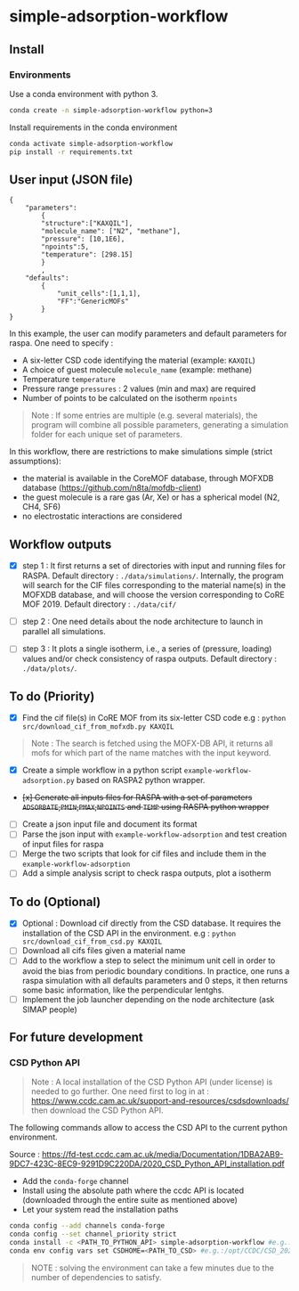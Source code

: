 # simple-adsorption-workflow

## Install

### Environments 
Use a conda environment with python 3.
```bash
conda create -n simple-adsorption-workflow python=3
```

Install requirements in the conda environment
```bash
conda activate simple-adsorption-workflow
pip install -r requirements.txt
```
## User input (JSON file)

```
{
    "parameters":
        {
        "structure":["KAXQIL"],
        "molecule_name": ["N2", "methane"],
        "pressure": [10,1E6],
        "npoints":5,
        "temperature": [298.15]
        }
        ,
    "defaults":
        {
            "unit_cells":[1,1,1],
            "FF":"GenericMOFs"
        }
}
```
In this example, the user can modify parameters and default parameters for raspa. One need to specify :
- A six-letter CSD code identifying the material (example: `KAXQIL`)
- A choice of guest molecule `molecule_name` (example: methane)
- Temperature `temperature`
- Pressure range `pressures` : 2 values (min and max) are required
- Number of points to be calculated on the isotherm `npoints`

> Note : If some entries are multiple (e.g. several materials), the program will combine all possible parameters, generating a simulation folder for each unique set of parameters.


In this workflow, there are restrictions to make simulations simple (strict assumptions):

- the material is available in the CoreMOF database, through MOFXDB database (https://github.com/n8ta/mofdb-client)
- the guest molecule is a rare gas (Ar, Xe) or has a spherical model (N2, CH4, SF6)
- no electrostatic interactions are considered

## Workflow outputs

- [x] step 1 : It first returns a set of directories with input and running files for RASPA. 
Default directory : `./data/simulations/`.
Internally, the program will search for the CIF files corresponding to the material name(s) in the MOFXDB database, and will choose the version corresponding to CoRE MOF 2019. 
Default directory : `./data/cif/`

- [ ] step 2 : One need details about the node architecture to launch in parallel all simulations.

- [ ] step 3 : It plots a single isotherm, i.e., a series of (pressure, loading) values and/or check consistency of raspa outputs.
Default directory : `./data/plots/`.

## To do (Priority)
- [x] Find the cif file(s) in CoRE MOF from its six-letter CSD code
e.g : `python src/download_cif_from_mofxdb.py KAXQIL`

> Note : The search is fetched using the MOFX-DB API, it returns all mofs for which part of the name matches with the input keyword.
- [x] Create a simple workflow in a python script `example-workflow-adsorption.py` based on RASPA2 python wrapper.
- ~~[x] Generate all inputs files for RASPA with a set of parameters `ADSORBATE`,`PMIN`,`PMAX`,`NPOINTS` and `TEMP` using RASPA python wrapper~~
- [ ] Create a json input file and document its format
- [ ] Parse the json input with `example-workflow-adsorption` and test creation of input files for raspa
- [ ] Merge the two scripts that look for cif files and include them in the `example-workflow-adsorption` 
- [ ] Add a simple analysis script to check raspa outputs, plot a isotherm

## To do (Optional)

- [x] Optional : Download cif directly from the CSD database. It requires the installation of the CSD API in the environment.
e.g : `python src/download_cif_from_csd.py KAXQIL`
- [ ] Download all cifs files given a material name
- [ ] Add to the workflow a step to select the minimum unit cell in order to avoid the bias from periodic boundary conditions. In practice, one runs a raspa simulation with all defaults parameters and 0 steps, it then returns some basic information, like the perpendicular lentghs. 
- [ ] Implement the job launcher depending on the node architecture (ask SIMAP people)

## For future development

### CSD Python API

> Note : A local installation of the CSD Python API (under license) is needed to go further. One need first to log in at :
https://www.ccdc.cam.ac.uk/support-and-resources/csdsdownloads/
then download the CSD Python API.

The following commands allow to access the CSD API to the current python environment.


Source : https://fd-test.ccdc.cam.ac.uk/media/Documentation/1DBA2AB9-9DC7-423C-8EC9-9291D9C220DA/2020_CSD_Python_API_installation.pdf
* Add the `conda-forge` channel
* Install using the absolute path where the ccdc API is located (downloaded through the entire suite as mentioned above)
* Let your system read the installation paths
```Bash
conda config --add channels conda-forge
conda config --set channel_priority strict
conda install -c <PATH_TO_PYTHON_API> simple-adsorption-workflow #e.g.:/opt/CCDC/Python_API_2022/ccdc_conda_channel simple-adsorption-workflow
conda env config vars set CSDHOME=<PATH_TO_CSD> #e.g.:/opt/CCDC/CSD_2022
```

> NOTE : solving the environment can take a few minutes due to the number of dependencies to satisfy.